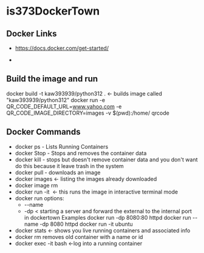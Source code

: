 # is373DockerTown
## Docker Links

- https://docs.docker.com/get-started/

- 
## Build the image and run
docker build -t kaw393939/python312 . <- builds image called "kaw393939/python312"
docker run -e QR_CODE_DEFAULT_URL=www.yahoo.com -e QR_CODE_IMAGE_DIRECTORY=images -v $(pwd):/home/ qrcode

## Docker Commands
- docker ps - Lists Running Containers
- docker Stop - Stops and removes the container data
- docker kill - stops but doesn't remove container data and you don't want do this because it leave trash in the system
- docker pull <SOME IMAGE NAME FROM DOCKER HUB>  - downloads an image
- docker images <- listing the images already downloaded
- docker image rm <image id>
- docker run -it <image name> <- this runs the image in interactive terminal mode
- docker run options:
    - --name <Some name for container>
    - -dp  <external port: internal port>  < starting a server and forward the external to the internal port in dockertown
    Examples
        docker run -dp 8080:80 httpd
        docker run --name -dp 8080 httpd
        docker run -it ubuntu
- docker stats <- shows you live running containers and associated info
- docker rm <containername> removes old container with a name or id 
- docker exec -it <containerid or name> bash   <-log into a running container
